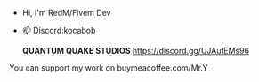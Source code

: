 - Hi, I'm RedM/Fivem Dev
- 📫 Discord:kocabob

  **QUANTUM QUAKE STUDIOS**
https://discord.gg/UJAutEMs96

You can support my work on buymeacoffee.com/Mr.Y
